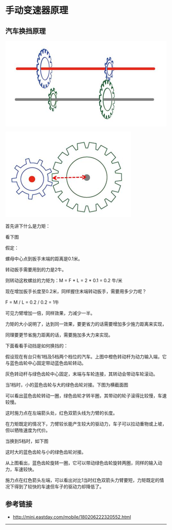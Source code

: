 # 手动变速器原理

##  汽车换挡原理

![1544970372609.png](image/1544970372609.png)

![1544970379556.png](image/1544970379556.png)

首先讲下什么是力矩：

看下图


假定：

螺母中心点到扳手末端的距离是0.1米。

转动扳手需要用到的力是2牛。

则转动这枚螺丝的力矩为：M = F * L = 2 * 0.1 = 0.2 牛/米

现在增加扳手长度至0.2米，同样握住末端转动扳手，需要用多少力呢？

F = M / L = 0.2 / 0.2 = 1牛

可见力臂增加一倍，同样效果，力减少一半。

力矩的大小说明了，达到同一效果，要更省力的话需要增加多少施力距离来实现，

同理要更节省施力距离的话，需要施加多大力来实现。

下面看看手动挡是如何换挡的：


假设现在有台只有1档及5档两个档位的汽车。上图中橙色转动杆为动力输入端，它与蓝色齿轮中心固定带动蓝色齿轮转动。

灰色转动杆与绿色齿轮中心固定，末端与车轮连接，其转动会带动车轮滚动。

当1档时，小的蓝色齿轮与大的绿色齿轮对接。下图为横截面图


可以看出蓝色齿轮转动一圈，绿色齿轮才转半圈，其带动的轮子滚得比较慢，车速较慢。

这时施力点在左端箭头处，红色双箭头线为力臂的长度。

在力矩既定的情况下，力臂较长能产生较大的驱动力，车子可以拉动重物或上坡，但以牺牲速度为代价。

当换到5档时，如下图


这时大的蓝色齿轮与小的绿色齿轮对接。


从上图看出，蓝色齿轮旋转一圈，它可以带动绿色齿轮旋转两圈，同样的输入动力，车速较快。

施力点在红色箭头左端，可以看出对比1当时红色双箭头力臂要短，力矩既定的情况下得到了较快的车速但车子的驱动力却降低了。

## 参考链接

* <http://mini.eastday.com/mobile/180206222320552.html>

---
